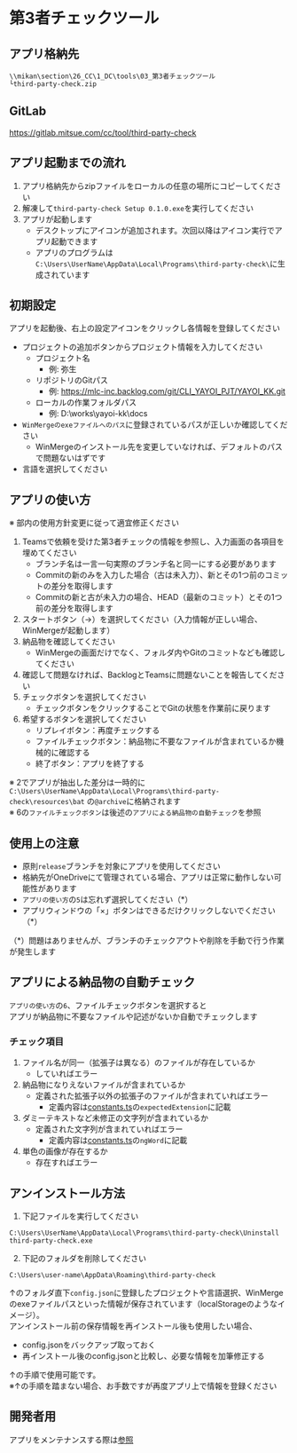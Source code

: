# 第3者チェックツール

## アプリ格納先

```
\\mikan\section\26_CC\1_DC\tools\03_第3者チェックツール
└third-party-check.zip
```

## GitLab

https://gitlab.mitsue.com/cc/tool/third-party-check

## アプリ起動までの流れ

1. アプリ格納先からzipファイルをローカルの任意の場所にコピーしてください
2. 解凍して`third-party-check Setup 0.1.0.exe`を実行してください
3. アプリが起動します
    - デスクトップにアイコンが追加されます。次回以降はアイコン実行でアプリ起動できます
    - アプリのプログラムは`C:\Users\UserName\AppData\Local\Programs\third-party-check\`に生成されています

## 初期設定

アプリを起動後、右上の設定アイコンをクリックし各情報を登録してください

- プロジェクトの追加ボタンからプロジェクト情報を入力してください
    - プロジェクト名
        - 例: 弥生
    - リポジトリのGitパス
        - 例: https://mlc-inc.backlog.com/git/CLI_YAYOI_PJT/YAYOI_KK.git
    - ローカルの作業フォルダパス
        - 例: D:\works\yayoi-kk\docs
- `WinMergeのexeファイルへのパス`に登録されているパスが正しいか確認してください
    - WinMergeのインストール先を変更していなければ、デフォルトのパスで問題ないはずです
- 言語を選択してください

## アプリの使い方

※ 部内の使用方針変更に従って適宜修正ください

1. Teamsで依頼を受けた第3者チェックの情報を参照し、入力画面の各項目を埋めてください
    - ブランチ名は一言一句実際のブランチ名と同一にする必要があります
    - Commitの新のみを入力した場合（古は未入力）、新とその1つ前のコミットの差分を取得します
    - Commitの新と古が未入力の場合、HEAD（最新のコミット）とその1つ前の差分を取得します
2. スタートボタン（→）を選択してください（入力情報が正しい場合、WinMergeが起動します）
3. 納品物を確認してください
    - WinMergeの画面だけでなく、フォルダ内やGitのコミットなども確認してください
4. 確認して問題なければ、BacklogとTeamsに問題ないことを報告してください
5. チェックボタンを選択してください
    - チェックボタンをクリックすることでGitの状態を作業前に戻ります
6. 希望するボタンを選択してください
    - リプレイボタン：再度チェックする
    - ファイルチェックボタン：納品物に不要なファイルが含まれているか機械的に確認する
    - 終了ボタン：アプリを終了する

※ 2でアプリが抽出した差分は一時的に`C:\Users\UserName\AppData\Local\Programs\third-party-check\resources\bat` の`@archive`に格納されます  
※ 6の`ファイルチェックボタン`は後述の`アプリによる納品物の自動チェック`を参照

## 使用上の注意

- 原則`release`ブランチを対象にアプリを使用してください
- 格納先がOneDriveにて管理されている場合、アプリは正常に動作しない可能性があります
- `アプリの使い方`の`5`は忘れず選択してください（*）
- アプリウィンドウの「×」ボタンはできるだけクリックしないでください（*）

（*）問題はありませんが、ブランチのチェックアウトや削除を手動で行う作業が発生します

## アプリによる納品物の自動チェック

`アプリの使い方`の`6`、ファイルチェックボタンを選択すると  
アプリが納品物に不要なファイルや記述がないか自動でチェックします

### チェック項目

1. ファイル名が同一（拡張子は異なる）のファイルが存在しているか
    - していればエラー
2. 納品物になりえないファイルが含まれているか
    - 定義された拡張子以外の拡張子のファイルが含まれていればエラー
        - 定義内容は[constants.ts](https://gitlab.mitsue.com/cc/tool/third-party-check/-/blob/main/src/constants.ts)の`expectedExtension`に記載
3. ダミーテキストなど未修正の文字列が含まれているか
    - 定義された文字列が含まれていればエラー
        - 定義内容は[constants.ts](https://gitlab.mitsue.com/cc/tool/third-party-check/-/blob/main/src/constants.ts)の`ngWord`に記載
4. 単色の画像が存在するか
   - 存在すればエラー

## アンインストール方法

1. 下記ファイルを実行してください  

```
C:\Users\UserName\AppData\Local\Programs\third-party-check\Uninstall third-party-check.exe
```

2. 下記のフォルダを削除してください

```
C:\Users\user-name\AppData\Roaming\third-party-check
```

↑のフォルダ直下`config.json`に登録したプロジェクトや言語選択、WinMergeのexeファイルパスといった情報が保存されています（localStorageのようなイメージ）。  
アンインストール前の保存情報を再インストール後も使用したい場合、　　

- config.jsonをバックアップ取っておく
- 再インストール後のconfig.jsonと比較し、必要な情報を加筆修正する

↑の手順で使用可能です。  
※↑の手順を踏まない場合、お手数ですが再度アプリ上で情報を登録ください

## 開発者用

アプリをメンテナンスする際は[参照](./DEVELOPER.md)